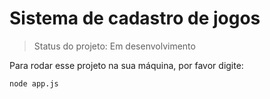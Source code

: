 <h1>Sistema de cadastro de jogos</h1>

> Status do projeto: Em desenvolvimento

 Para rodar esse projeto na sua máquina, por favor digite:

 ```
 node app.js
 ```
